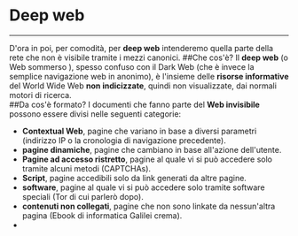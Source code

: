 # Deep web

---
D'ora in poi, per comodità, per **deep web** intenderemo quella parte della rete che non è visibile tramite i mezzi canonici.
##Che cos'è?
Il **deep web** (o Web sommerso ), spesso confuso con il Dark Web (che è invece la semplice navigazione web in anonimo), è l'insieme delle **risorse informative** del World Wide Web **non indicizzate**, quindi non visualizzate, dai normali motori di ricerca.
<br/>
##Da cos'è formato?
I documenti che fanno parte del **Web invisibile** possono essere divisi nelle seguenti categorie:
* **Contextual Web**, pagine che variano in base a diversi parametri (indirizzo IP o la cronologia di navigazione precedente).
* **pagine dinamiche**, pagine che cambiano in base all'azione dell'utente.
* **Pagine ad accesso ristretto**, pagine al quale vi si può accedere solo tramite alcuni metodi (CAPTCHAs).
* **Script**, pagine accedibili solo da link generati da altre pagine.
* **software**, pagine al quale vi si può accedere solo tramite software speciali (Tor di cui parlerò dopo).
* **contenuti non collegati**, pagine che non sono linkate da nessun'altra pagina (Ebook di informatica Galilei crema).
* 
